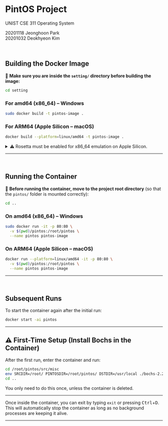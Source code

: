 
# PintOS Project

UNIST CSE 311 Operating System

20201118 Jeonghoon Park  
20201032 Deokhyeon Kim  

<br>

## Building the Docker Image

📁 **Make sure you are inside the `setting/` directory before building the image:**

```bash
cd setting
```

### For amd64 (x86\_64) – Windows

```bash
sudo docker build -t pintos-image .
```

### For ARM64 (Apple Silicon – macOS)

```bash
docker build --platform=linux/amd64 -t pintos-image .
```

<details><summary> ⚠️ Rosetta must be enabled for x86_64 emulation on Apple Silicon. </summary>

![Rosetta Setting](https://github.com/user-attachments/assets/b73e6e6e-b851-4611-82ce-3899333feb6e)

</details>

---

<br>

## Running the Container

📁 **Before running the container, move to the project root directory**
(so that the `pintos/` folder is mounted correctly):

```bash
cd ..
```

### On amd64 (x86\_64) – Windows

```bash
sudo docker run -it -p 80:80 \
  -v $(pwd)/pintos:/root/pintos \
  --name pintos pintos-image
```

### On ARM64 (Apple Silicon – macOS)

```bash
docker run --platform=linux/amd64 -it -p 80:80 \
  -v $(pwd)/pintos:/root/pintos \
  --name pintos pintos-image
```

---

<br>

## Subsequent Runs

To start the container again after the initial run:

```bash
docker start -ai pintos
```

---

## ⚠️ First-Time Setup (Install Bochs in the Container)

After the first run, enter the container and run:

```bash
cd /root/pintos/src/misc
env SRCDIR=/root/ PINTOSDIR=/root/pintos/ DSTDIR=/usr/local ./bochs-2.2.6-build.sh
cd ..
```

You only need to do this once, unless the container is deleted.

---

Once inside the container, you can exit by typing `exit` or pressing <kbd>Ctrl</kbd>+<kbd>D</kbd>.
This will automatically stop the container as long as no background processes are keeping it alive.

---
